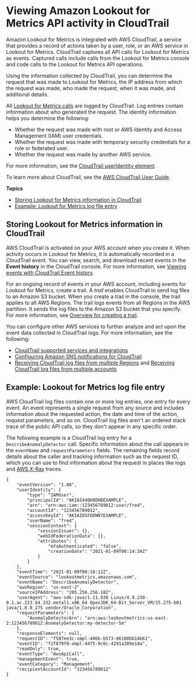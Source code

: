 # Viewing Amazon Lookout for Metrics API activity in CloudTrail<a name="monitoring-cloudtrail"></a>

Amazon Lookout for Metrics is integrated with AWS CloudTrail, a service that provides a record of actions taken by a user, role, or an AWS service in Lookout for Metrics\. CloudTrail captures all API calls for Lookout for Metrics as events\. Captured calls include calls from the Lookout for Metrics console and code calls to the Lookout for Metrics API operations\. 

Using the information collected by CloudTrail, you can determine the request that was made to Lookout for Metrics, the IP address from which the request was made, who made the request, when it was made, and additional details\.

All [Lookout for Metrics calls](https://docs.aws.amazon.com/lookoutmetrics/latest/api/API_Operations.html) are logged by CloudTrail\. Log entries contain information about who generated the request\. The identity information helps you determine the following:
+ Whether the request was made with root or AWS Identity and Access Management \(IAM\) user credentials\.
+ Whether the request was made with temporary security credentials for a role or federated user\.
+ Whether the request was made by another AWS service\.

For more information, see the [CloudTrail userIdentity element](https://docs.aws.amazon.com/awscloudtrail/latest/userguide/cloudtrail-event-reference-user-identity.html)\.

To learn more about CloudTrail, see the [AWS CloudTrail User Guide](https://docs.aws.amazon.com/awscloudtrail/latest/userguide/cloudtrail-user-guide.html)\.

**Topics**
+ [Storing Lookout for Metrics information in CloudTrail](#services-cloudtrail-logs)
+ [Example: Lookout for Metrics log file entry](#services-cloudtrail-format)

## Storing Lookout for Metrics information in CloudTrail<a name="services-cloudtrail-logs"></a>

AWS CloudTrail is activated on your AWS account when you create it\. When activity occurs in Lookout for Metrics, it is automatically recorded in a CloudTrail event\. You can view, search, and download recent events in the **Event history** in the CloudTrail console\. For more information, see [Viewing events with CloudTrail Event history](https://docs.aws.amazon.com/awscloudtrail/latest/userguide/view-cloudtrail-events.html)\.

For an ongoing record of events in your AWS account, including events for Lookout for Metrics, create a trail\. A *trail* enables CloudTrail to send log files to an Amazon S3 bucket\. When you create a trail in the console, the trail applies to all AWS Regions\. The trail logs events from all Regions in the AWS partition\. It sends the log files to the Amazon S3 bucket that you specify\. For more information, see [Overview for creating a trail](&url-ct-user;cloudtrail-create-and-update-a-trail.html)\.



You can configure other AWS services to further analyze and act upon the event data collected in CloudTrail logs\. For more information, see the following:
+ [CloudTrail supported services and integrations](https://docs.aws.amazon.com/awscloudtrail/latest/userguide/cloudtrail-aws-service-specific-topics.html)
+ [Configuring Amazon SNS notifications for CloudTrail](https://docs.aws.amazon.com/awscloudtrail/latest/userguide/configure-sns-notifications-for-cloudtrail.html)
+ [Receiving CloudTrail log files from multiple Regions](https://docs.aws.amazon.com/awscloudtrail/latest/userguide/receive-cloudtrail-log-files-from-multiple-regions.html) and [Receiving CloudTrail log files from multiple accounts](https://docs.aws.amazon.com/awscloudtrail/latest/userguide/cloudtrail-receive-logs-from-multiple-accounts.html)

## Example: Lookout for Metrics log file entry<a name="services-cloudtrail-format"></a>

AWS CloudTrail log files contain one or more log entries, one entry for every event\. An event represents a single request from any source and includes information about the requested action, the date and time of the action, request parameters, and so on\. CloudTrail log files aren't an ordered stack trace of the public API calls, so they don't appear in any specific order\. 

The following example is a CloudTrail log entry for a `DescribeAnomalyDetector` call\. Specific information about the call appears in the `eventName` and `requestParameters` fields\. The remaining fields record details about the caller and tracking information such as the request ID, which you can use to find information about the request in places like logs and [AWS X\-Ray](https://docs.aws.amazon.com/xray/latest/devguide/) traces\.

```
{
    "eventVersion": "1.08",
    "userIdentity": {
        "type": "IAMUser",
        "principalId": "AKIAI44QH8DHBEXAMPLE",
        "arn": "arn:aws:iam::123456789012:user/fred",
        "accountId": "123456789012",
        "accessKeyId": "AKIAIOSFODNN7EXAMPLE",
        "userName": "fred",
        "sessionContext": {
            "sessionIssuer": {},
            "webIdFederationData": {},
            "attributes": {
                "mfaAuthenticated": "false",
                "creationDate": "2021-01-09T00:14:34Z"
            }
        }
    },
    "eventTime": "2021-01-09T00:18:12Z",
    "eventSource": "lookoutmetrics.amazonaws.com",
    "eventName": "DescribeAnomalyDetector",
    "awsRegion": "us-east-2",
    "sourceIPAddress": "205.256.256.182",
    "userAgent": "aws-sdk-java/1.11.930 Linux/4.9.230-0.1.ac.223.84.332.metal1.x86_64 OpenJDK_64-Bit_Server_VM/25.275-b01 java/1.8.0_275 vendor/Oracle_Corporation",
    "requestParameters": {
        "AnomalyDetectorArn": "arn:aws:lookoutmetrics:us-east-2:123456789012:AnomalyDetector:my-detector-5m"
    },
    "responseElements": null,
    "requestID": "f587ee3c-xmpl-406b-b573-66100bb14b61",
    "eventID": "f2f879f8-xmpl-4475-9c0c-4291a389e14a",
    "readOnly": true,
    "eventType": "AwsApiCall",
    "managementEvent": true,
    "eventCategory": "Management",
    "recipientAccountId": "123456789012"
}
```